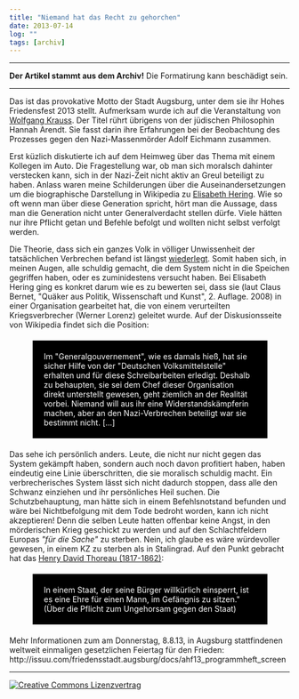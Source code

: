 ```yaml
---
title: "Niemand hat das Recht zu gehorchen"
date: 2013-07-14
log: ""
tags: [archiv]
---
```

<hr><b>Der Artikel stammt aus dem Archiv!</b> Die Formatirung kann beschädigt sein.<hr>
<p>Das ist das provokative Motto der Stadt Augsburg, unter dem sie ihr Hohes Friedensfest 2013 stellt. Aufmerksam wurde ich auf die Veranstaltung von <a href="http://www.wolfgangsnotizen.de/?p=1183">Wolfgang Krauss</a>. Der Titel rührt übrigens von der jüdischen Philosophin Hannah Arendt. Sie fasst darin ihre Erfahrungen bei der Beobachtung des Prozesses gegen den Nazi-Massenmörder Adolf Eichmann zusammen.</p>

<p>Erst küzlich diskutierte ich auf dem Heimweg über das Thema mit einem Kollegen im Auto. Die Fragestellung war, ob man sich moralsch dahinter verstecken kann, sich in der Nazi-Zeit nicht aktiv an Greul beteiligt zu haben. Anlass waren meine Schilderungen über die Auseinandersetzungen um die biographische Darstellung in Wikipedia zu <a href="http://de.wikipedia.org/wiki/Elisabeth_Hering">Elisabeth Hering</a>. Wie so oft wenn man über diese Generation spricht, hört man die Aussage, dass man die Generation nicht unter Generalverdacht stellen dürfe. Viele hätten nur ihre Pflicht getan und Befehle befolgt und wollten nicht selbst verfolgt werden.</p>
<!--break-->
<p>Die Theorie, dass sich ein ganzes Volk in völliger Unwissenheit der tatsächlichen Verbrechen befand ist längst <a href="http://de.wikipedia.org/w/index.php?title=Holocaustkenntnis_von_Zeitzeugen&oldid=119432492#Kenntnis_von_systematischer_Vergasung">wiederlegt</a>. Somit haben sich, in meinen Augen, alle schuldig gemacht, die dem System nicht in die Speichen gegriffen haben, oder es zuminidestens versucht haben. Bei Elisabeth Hering ging es konkret darum wie es zu bewerten sei, dass sie (laut Claus Bernet, "Quäker aus Politik, Wissenschaft und Kunst", 2. Auflage. 2008) in einer Organisation gearbeitet hat, die von einem verurteilten Kriegsverbrecher (Werner Lorenz) geleitet wurde. Auf der Diskusionsseite von Wikipedia findet sich die Position:

<blockquote style="margin: 20px 40px 20px 40px; padding: 20px; background-color: #000; color: white;">
Im "Generalgouvernement", wie es damals hieß, hat sie sicher Hilfe von der "Deutschen Volksmittelstelle" erhalten und für diese Schreibarbeiten erledigt. Deshalb zu behaupten, sie sei dem Chef dieser Organisation direkt unterstellt gewesen, geht ziemlich an der Realität vorbei. Niemand will aus ihr eine Widerstandskämpferin machen, aber an den Nazi-Verbrechen beteiligt war sie bestimmt nicht. [...]
</blockquote>

Das sehe ich persönlich anders. Leute, die nicht nur nicht gegen das System gekämpft haben, sondern auch noch davon profitiert haben, haben eindeutig eine Linie überschritten, die sie moralisch schuldig macht. Ein verbrecherisches System lässt sich nicht dadurch stoppen, dass alle den Schwanz einziehen und ihr persönliches Heil suchen. Die Schutzbehauptung, man hätte sich in einem Befehlsnotstand befunden und wäre bei Nichtbefolgung mit dem Tode bedroht worden, kann ich nicht akzeptieren! Denn die selben Leute hatten offenbar keine Angst, in den mörderischen Krieg geschickt zu werden und auf den Schlachtfeldern Europas <i>"für die Sache"</i> zu sterben. Nein, ich glaube es wäre würdevoller gewesen, in einem KZ zu sterben als in Stalingrad. Auf den Punkt gebracht hat das <a href="http://en.wikipedia.org/wiki/Henry_David_Thoreau">Henry David Thoreau (1817-1862)</a>:

<blockquote style="margin: 20px 40px 20px 40px; padding: 20px; background-color: #000; color: white;">
In einem Staat, der seine Bürger willkürlich einsperrt, ist es eine Ehre für einen Mann, im Gefängnis zu sitzen."</i> (Über die Pflicht zum Ungehorsam gegen den Staat)
</blockquote>


<p>Mehr Informationen zum am Donnerstag, 8.8.13, in Augsburg stattfindenen weltweit einmaligen gesetzlichen Feiertag für den Frieden:
http://issuu.com/friedensstadt.augsburg/docs/ahf13_programmheft_screen
</p>

<hr>
<a rel="license" href="http://creativecommons.org/licenses/by-sa/3.0/"><img alt="Creative Commons Lizenzvertrag" style="border-width:0" src="http://i.creativecommons.org/l/by-sa/3.0/88x31.png" /></a>
